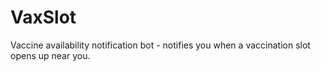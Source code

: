 # VaxSlot
Vaccine availability notification bot - notifies you when a vaccination slot opens up near you.
